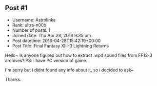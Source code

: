 ## Post #1
- Username: Astrolinka
- Rank: ultra-n00b
- Number of posts: 1
- Joined date: Thu Apr 28, 2016 9:35 pm
- Post datetime: 2016-04-28T15:42:19+00:00
- Post Title: Final Fantasy XIII-3 Lightning Returns

Hello~
 Is anyone figured out how to extract .wpd sound files from FF13-3 archives?
PS: i have PC version of game.

I'm sorry but i didnt found any info about it, so i decided to ask~

Thanks.
